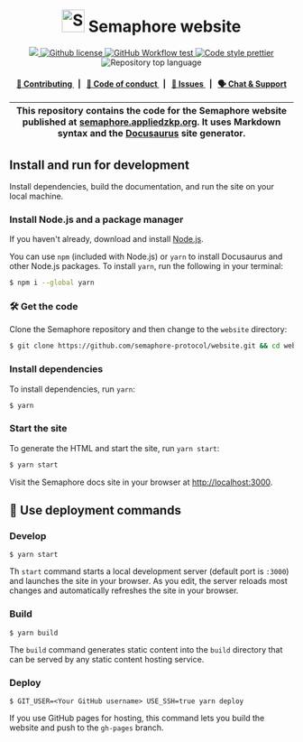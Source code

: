 <p align="center">
    <h1 align="center">
        <picture>
            <source media="(prefers-color-scheme: dark)" srcset="https://github.com/semaphore-protocol/website/blob/main/static/img/semaphore-icon-dark.svg">
            <source media="(prefers-color-scheme: light)" srcset="https://github.com/semaphore-protocol/website/blob/main/static/img/semaphore-icon.svg">
            <img width="40" alt="Semaphore icon." src="https://github.com/semaphore-protocol/website/blob/main/static/img/semaphore-icon.svg">
        </picture>
        Semaphore website
    </h1>
</p>

<p align="center">
    <a href="https://github.com/semaphore-protocol" target="_blank">
        <img src="https://img.shields.io/badge/project-Semaphore-blue.svg?style=flat-square">
    </a>
    <a href="https://github.com/semaphore-protocol/website/blob/main/LICENSE">
        <img alt="Github license" src="https://img.shields.io/github/license/semaphore-protocol/website.svg?style=flat-square">
    </a>
    <a href="https://github.com/semaphore-protocol/website/actions?query=workflow%3deploy">
        <img alt="GitHub Workflow test" src="https://img.shields.io/github/workflow/status/semaphore-protocol/website/deploy?label=deploy&style=flat-square&logo=github">
    </a>
    <a href="https://prettier.io/" target="_blank">
        <img alt="Code style prettier" src="https://img.shields.io/badge/code%20style-prettier-f8bc45?style=flat-square&logo=prettier">
    </a>
    <img alt="Repository top language" src="https://img.shields.io/github/languages/top/semaphore-protocol/website?style=flat-square">
</p>

<div align="center">
    <h4>
        <a href="./CONTRIBUTING.md">
            👥 Contributing
        </a>
        <span>&nbsp;&nbsp;|&nbsp;&nbsp;</span>
        <a href="./CODE_OF_CONDUCT.md">
            🤝 Code of conduct
        </a>
        <span>&nbsp;&nbsp;|&nbsp;&nbsp;</span>
        <a href="https://github.com/semaphore-protocol/website/issues/new/choose">
            🔎 Issues
        </a>
        <span>&nbsp;&nbsp;|&nbsp;&nbsp;</span>
        <a href="https://t.me/joinchat/B-PQx1U3GtAh--Z4Fwo56A">
            🗣️ Chat &amp; Support
        </a>
    </h4>
</div>

| This repository contains the code for the Semaphore website published at [semaphore.appliedzkp.org](https://semaphore.appliedzkp.org). It uses Markdown syntax and the [Docusaurus](https://docusaurus.io/) site generator. |
| --------------------------------------------------------------------------------------------------------------------------------------------------------------------------------------------------------------------------- |

## Install and run for development

Install dependencies, build the documentation, and run the site on your local machine.

### Install Node.js and a package manager

If you haven't already, download and install [Node.js](https://nodejs.org/en/).

You can use `npm` (included with Node.js) or `yarn` to install Docusaurus and other Node.js packages.
To install `yarn`, run the following in your terminal:

```sh
$ npm i --global yarn
```

### 🛠 Get the code

Clone the Semaphore repository and then change to the `website` directory:

```sh
$ git clone https://github.com/semaphore-protocol/website.git && cd website
```

### Install dependencies

To install dependencies, run `yarn`:

```sh
$ yarn
```

### Start the site

To generate the HTML and start the site, run `yarn start`:

```sh
$ yarn start
```

Visit the Semaphore docs site in your browser at [http://localhost:3000](http://localhost:3000).

## 📜 Use deployment commands

### Develop

```
$ yarn start
```

Th `start` command starts a local development server (default port is `:3000`) and launches the site in your browser.
As you edit, the server reloads most changes and automatically refreshes the site in your browser.

### Build

```
$ yarn build
```

The `build` command generates static content into the `build` directory that can be served by any static content hosting service.

### Deploy

```
$ GIT_USER=<Your GitHub username> USE_SSH=true yarn deploy
```

If you use GitHub pages for hosting, this command lets you build the website and push to the `gh-pages` branch.
